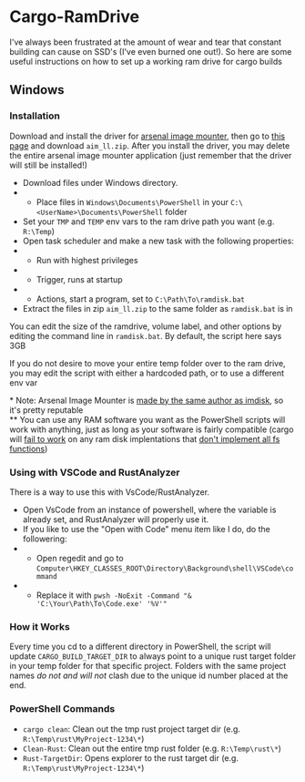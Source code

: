 # Cargo-RamDrive

I've always been frustrated at the amount of wear and tear that constant building can cause on SSD's (I've even burned one out!). So here are some useful instructions on how to set up a working ram drive for cargo builds

## Windows

### Installation
Download and install the driver for [arsenal image mounter](https://arsenalrecon.com/downloads), then go to [this page](https://github.com/ArsenalRecon/Arsenal-Image-Mounter/tree/master/Command%20line%20applications) and download `aim_ll.zip`. After you install the driver, you may delete the entire arsenal image mounter application (just remember that the driver will still be installed!)

- Download files under Windows directory.
- - Place files in `Windows\Documents\PowerShell` in your `C:\<UserName>\Documents\PowerShell` folder
- Set your `TMP` and `TEMP` env vars to the ram drive path you want (e.g. `R:\Temp`)
- Open task scheduler and make a new task with the following properties:
- - Run with highest privileges
- - Trigger, runs at startup
- - Actions, start a program, set to `C:\Path\To\ramdisk.bat`
- Extract the files in zip `aim_ll.zip` to the same folder as `ramdisk.bat` is in

You can edit the size of the ramdrive, volume label, and other options by editing the command line in `ramdisk.bat`. By default, the script here says 3GB

If you do not desire to move your entire temp folder over to the ram drive, you may edit the script with either a hardcoded path, or to use a different env var

\* Note: Arsenal Image Mounter is [made by the same author as imdisk](http://www.ltr-data.se/opencode.html/#ImDisk), so it's pretty reputable  
\*\* You can use any RAM software you want as the PowerShell scripts will work with anything, just as long as your software is fairly compatible (cargo will [fail to work](https://github.com/rust-lang/rust/issues/90780) on any ram disk implentations that [don't implement all fs functions](https://github.com/rust-lang/rust/pull/86447))

### Using with VSCode and RustAnalyzer
There is a way to use this with VsCode/RustAnalyzer.

- Open VsCode from an instance of powershell, where the variable is already set, and RustAnalyzer will properly use it.
- If you like to use the "Open with Code" menu item like I do, do the followering:
- - Open regedit and go to `Computer\HKEY_CLASSES_ROOT\Directory\Background\shell\VSCode\command`
- - Replace it with `pwsh -NoExit -Command "& 'C:\Your\Path\To\Code.exe' '%V'"`

### How it Works
Every time you cd to a different directory in PowerShell, the script will update `CARGO_BUILD_TARGET_DIR` to always point to a unique rust target folder in your temp folder for that specific project. Folders with the same project names *do not and will not* clash due to the unique id number placed at the end.

### PowerShell Commands
- `cargo clean`: Clean out the tmp rust project target dir (e.g. `R:\Temp\rust\MyProject-1234\*`)
- `Clean-Rust`: Clean out the entire tmp rust folder (e.g. `R:\Temp\rust\*`)
- `Rust-TargetDir`: Opens explorer to the rust target dir (e.g. `R:\Temp\rust\MyProject-1234\*`)
